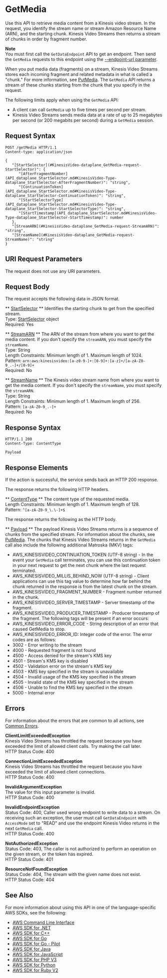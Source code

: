 # GetMedia<a name="API_dataplane_GetMedia"></a>

 Use this API to retrieve media content from a Kinesis video stream\. In the request, you identify the stream name or stream Amazon Resource Name \(ARN\), and the starting chunk\. Kinesis Video Streams then returns a stream of chunks in order by fragment number\.

**Note**  
You must first call the `GetDataEndpoint` API to get an endpoint\. Then send the `GetMedia` requests to this endpoint using the [\-\-endpoint\-url parameter](https://docs.aws.amazon.com/cli/latest/reference/)\. 

When you put media data \(fragments\) on a stream, Kinesis Video Streams stores each incoming fragment and related metadata in what is called a "chunk\." For more information, see [PutMedia](API_dataplane_PutMedia.md)\. The `GetMedia` API returns a stream of these chunks starting from the chunk that you specify in the request\. 

The following limits apply when using the `GetMedia` API:
+ A client can call `GetMedia` up to five times per second per stream\. 
+ Kinesis Video Streams sends media data at a rate of up to 25 megabytes per second \(or 200 megabits per second\) during a `GetMedia` session\. 

## Request Syntax<a name="API_dataplane_GetMedia_RequestSyntax"></a>

```
POST /getMedia HTTP/1.1
Content-type: application/json

{
   "[StartSelector](#KinesisVideo-dataplane_GetMedia-request-StartSelector)": { 
      "[AfterFragmentNumber](API_dataplane_StartSelector.md#KinesisVideo-Type-dataplane_StartSelector-AfterFragmentNumber)": "string",
      "[ContinuationToken](API_dataplane_StartSelector.md#KinesisVideo-Type-dataplane_StartSelector-ContinuationToken)": "string",
      "[StartSelectorType](API_dataplane_StartSelector.md#KinesisVideo-Type-dataplane_StartSelector-StartSelectorType)": "string",
      "[StartTimestamp](API_dataplane_StartSelector.md#KinesisVideo-Type-dataplane_StartSelector-StartTimestamp)": number
   },
   "[StreamARN](#KinesisVideo-dataplane_GetMedia-request-StreamARN)": "string",
   "[StreamName](#KinesisVideo-dataplane_GetMedia-request-StreamName)": "string"
}
```

## URI Request Parameters<a name="API_dataplane_GetMedia_RequestParameters"></a>

The request does not use any URI parameters\.

## Request Body<a name="API_dataplane_GetMedia_RequestBody"></a>

The request accepts the following data in JSON format\.

 ** [StartSelector](#API_dataplane_GetMedia_RequestSyntax) **   <a name="KinesisVideo-dataplane_GetMedia-request-StartSelector"></a>
Identifies the starting chunk to get from the specified stream\.   
Type: [StartSelector](API_dataplane_StartSelector.md) object  
Required: Yes

 ** [StreamARN](#API_dataplane_GetMedia_RequestSyntax) **   <a name="KinesisVideo-dataplane_GetMedia-request-StreamARN"></a>
The ARN of the stream from where you want to get the media content\. If you don't specify the `streamARN`, you must specify the `streamName`\.  
Type: String  
Length Constraints: Minimum length of 1\. Maximum length of 1024\.  
Pattern: `arn:aws:kinesisvideo:[a-z0-9-]+:[0-9]+:[a-z]+/[a-zA-Z0-9_.-]+/[0-9]+`   
Required: No

 ** [StreamName](#API_dataplane_GetMedia_RequestSyntax) **   <a name="KinesisVideo-dataplane_GetMedia-request-StreamName"></a>
The Kinesis video stream name from where you want to get the media content\. If you don't specify the `streamName`, you must specify the `streamARN`\.  
Type: String  
Length Constraints: Minimum length of 1\. Maximum length of 256\.  
Pattern: `[a-zA-Z0-9_.-]+`   
Required: No

## Response Syntax<a name="API_dataplane_GetMedia_ResponseSyntax"></a>

```
HTTP/1.1 200
Content-Type: ContentType

Payload
```

## Response Elements<a name="API_dataplane_GetMedia_ResponseElements"></a>

If the action is successful, the service sends back an HTTP 200 response\.

The response returns the following HTTP headers\.

 ** [ContentType](#API_dataplane_GetMedia_ResponseSyntax) **   <a name="KinesisVideo-dataplane_GetMedia-response-ContentType"></a>
The content type of the requested media\.  
Length Constraints: Minimum length of 1\. Maximum length of 128\.  
Pattern: `^[a-zA-Z0-9_\.\-]+$` 

The response returns the following as the HTTP body\.

 ** [Payload](#API_dataplane_GetMedia_ResponseSyntax) **   <a name="KinesisVideo-dataplane_GetMedia-response-Payload"></a>
 The payload Kinesis Video Streams returns is a sequence of chunks from the specified stream\. For information about the chunks, see [PutMedia](API_dataplane_PutMedia.md)\. The chunks that Kinesis Video Streams returns in the `GetMedia` call also include the following additional Matroska \(MKV\) tags:   
+ AWS\_KINESISVIDEO\_CONTINUATION\_TOKEN \(UTF\-8 string\) \- In the event your `GetMedia` call terminates, you can use this continuation token in your next request to get the next chunk where the last request terminated\.
+ AWS\_KINESISVIDEO\_MILLIS\_BEHIND\_NOW \(UTF\-8 string\) \- Client applications can use this tag value to determine how far behind the chunk returned in the response is from the latest chunk on the stream\. 
+ AWS\_KINESISVIDEO\_FRAGMENT\_NUMBER \- Fragment number returned in the chunk\.
+ AWS\_KINESISVIDEO\_SERVER\_TIMESTAMP \- Server timestamp of the fragment\.
+ AWS\_KINESISVIDEO\_PRODUCER\_TIMESTAMP \- Producer timestamp of the fragment\.
The following tags will be present if an error occurs:  
+ AWS\_KINESISVIDEO\_ERROR\_CODE \- String description of an error that caused GetMedia to stop\.
+ AWS\_KINESISVIDEO\_ERROR\_ID: Integer code of the error\.
The error codes are as follows:  
+ 3002 \- Error writing to the stream
+ 4000 \- Requested fragment is not found
+ 4500 \- Access denied for the stream's KMS key
+ 4501 \- Stream's KMS key is disabled
+ 4502 \- Validation error on the stream's KMS key
+ 4503 \- KMS key specified in the stream is unavailable
+ 4504 \- Invalid usage of the KMS key specified in the stream
+ 4505 \- Invalid state of the KMS key specified in the stream
+ 4506 \- Unable to find the KMS key specified in the stream
+ 5000 \- Internal error

## Errors<a name="API_dataplane_GetMedia_Errors"></a>

For information about the errors that are common to all actions, see [Common Errors](CommonErrors.md)\.

 **ClientLimitExceededException**   
Kinesis Video Streams has throttled the request because you have exceeded the limit of allowed client calls\. Try making the call later\.  
HTTP Status Code: 400

 **ConnectionLimitExceededException**   
Kinesis Video Streams has throttled the request because you have exceeded the limit of allowed client connections\.  
HTTP Status Code: 400

 **InvalidArgumentException**   
The value for this input parameter is invalid\.  
HTTP Status Code: 400

 **InvalidEndpointException**   
 Status Code: 400, Caller used wrong endpoint to write data to a stream\. On receiving such an exception, the user must call `GetDataEndpoint` with `AccessMode` set to "READ" and use the endpoint Kinesis Video returns in the next `GetMedia` call\.   
HTTP Status Code: 400

 **NotAuthorizedException**   
Status Code: 403, The caller is not authorized to perform an operation on the given stream, or the token has expired\.  
HTTP Status Code: 401

 **ResourceNotFoundException**   
Status Code: 404, The stream with the given name does not exist\.  
HTTP Status Code: 404

## See Also<a name="API_dataplane_GetMedia_SeeAlso"></a>

For more information about using this API in one of the language\-specific AWS SDKs, see the following:
+  [AWS Command Line Interface](https://docs.aws.amazon.com/goto/aws-cli/kinesis-video-data-2017-09-30/GetMedia) 
+  [AWS SDK for \.NET](https://docs.aws.amazon.com/goto/DotNetSDKV3/kinesis-video-data-2017-09-30/GetMedia) 
+  [AWS SDK for C\+\+](https://docs.aws.amazon.com/goto/SdkForCpp/kinesis-video-data-2017-09-30/GetMedia) 
+  [AWS SDK for Go](https://docs.aws.amazon.com/goto/SdkForGoV1/kinesis-video-data-2017-09-30/GetMedia) 
+  [AWS SDK for Go \- Pilot](https://docs.aws.amazon.com/goto/SdkForGoPilot/kinesis-video-data-2017-09-30/GetMedia) 
+  [AWS SDK for Java](https://docs.aws.amazon.com/goto/SdkForJava/kinesis-video-data-2017-09-30/GetMedia) 
+  [AWS SDK for JavaScript](https://docs.aws.amazon.com/goto/AWSJavaScriptSDK/kinesis-video-data-2017-09-30/GetMedia) 
+  [AWS SDK for PHP V3](https://docs.aws.amazon.com/goto/SdkForPHPV3/kinesis-video-data-2017-09-30/GetMedia) 
+  [AWS SDK for Python](https://docs.aws.amazon.com/goto/boto3/kinesis-video-data-2017-09-30/GetMedia) 
+  [AWS SDK for Ruby V2](https://docs.aws.amazon.com/goto/SdkForRubyV2/kinesis-video-data-2017-09-30/GetMedia) 